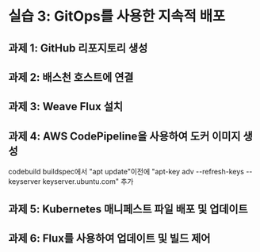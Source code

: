 # 실습 3: GitOps를 사용한 지속적 배포

## 과제 1: GitHub 리포지토리 생성

## 과제 2: 배스천 호스트에 연결

## 과제 3: Weave Flux 설치

## 과제 4: AWS CodePipeline을 사용하여 도커 이미지 생성


codebuild buildspec에서 "apt update"이전에 "apt-key adv --refresh-keys --keyserver keyserver.ubuntu.com" 추가

## 과제 5: Kubernetes 매니페스트 파일 배포 및 업데이트

## 과제 6: Flux를 사용하여 업데이트 및 빌드 제어
